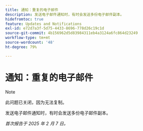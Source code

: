 ```yaml
---
title: 通知：重复的电子邮件
description: 发送电子邮件通知时，有时会发送多份电子邮件副本。
hidefromtoc: true
feature: Updates and Notifications
exl-id: e72d7a3f-5d75-4433-8696-778d26c19c1d
source-git-commit: 4b156962d5d83984311eb4a3124a6fc864d23249
workflow-type: tm+mt
source-wordcount: '48'
ht-degree: 79%

---
```


# 通知：重复的电子邮件

>[!NOTE]
>
>此问题已关闭，因为无法复制。

发送电子邮件通知时，有时会发送多份电子邮件副本。

_首次报告于 2025 年 2 月 7 日。_
